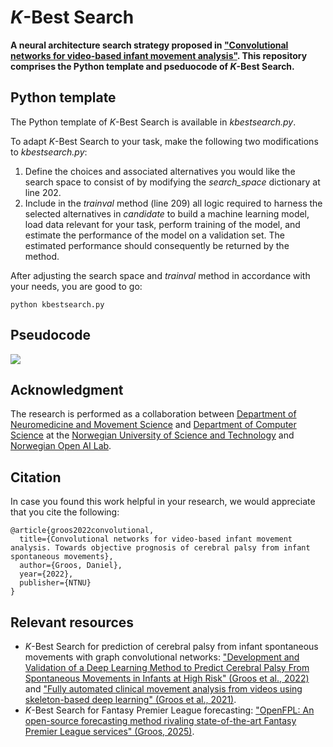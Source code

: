 # *K*-Best Search

**A neural architecture search strategy proposed in [**"Convolutional networks for video-based infant movement analysis"**](https://ntnuopen.ntnu.no/ntnu-xmlui/handle/11250/3005688). This repository comprises the Python template and pseduocode of *K*-Best Search.**

## Python template

The Python template of *K*-Best Search is available in *kbestsearch.py*. 

To adapt *K*-Best Search to your task, make the following two modifications to *kbestsearch.py*:
1. Define the choices and associated alternatives you would like the search space to consist of by modifying the *search_space* dictionary at line 202.
2. Include in the *trainval* method (line 209) all logic required to harness the selected alternatives in *candidate* to build a machine learning model, load data relevant for your task, perform training of the model, and estimate the performance of the model on a validation set. The estimated performance should consequently be returned by the method.  

After adjusting the search space and *trainval* method in accordance with your needs, you are good to go:

```python kbestsearch.py```

## Pseudocode

![](KBestSearch.png)

## Acknowledgment

The research is performed as a collaboration between [Department of Neuromedicine and Movement Science](https://www.ntnu.edu/inb) and [Department of Computer Science](https://www.ntnu.edu/idi) at the [Norwegian University of Science and Technology](https://www.ntnu.edu/) and [Norwegian Open AI Lab](https://www.ntnu.edu/ailab). 

## Citation

In case you found this work helpful in your research, we would appreciate that you cite the following:
```
@article{groos2022convolutional,
  title={Convolutional networks for video-based infant movement analysis. Towards objective prognosis of cerebral palsy from infant spontaneous movements},
  author={Groos, Daniel},
  year={2022},
  publisher={NTNU}
}
```

## Relevant resources

- *K*-Best Search for prediction of cerebral palsy from infant spontaneous movements with graph convolutional networks: ["Development and Validation of a Deep Learning Method to Predict Cerebral Palsy From Spontaneous Movements in Infants at High Risk" (Groos et al., 2022)](https://jamanetwork.com/journals/jamanetworkopen/article-abstract/2794119) and ["Fully automated clinical movement analysis from videos using skeleton-based deep learning" (Groos et al., 2021)](https://www.sciencedirect.com/science/article/abs/pii/S0966636221003465).
- *K*-Best Search for Fantasy Premier League forecasting: ["OpenFPL: An open-source forecasting method rivaling state-of-the-art Fantasy Premier League services" (Groos, 2025)](https://arxiv.org/abs/2508.09992).
